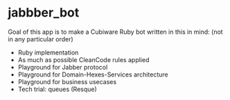 jabbber_bot
===========

Goal of this app is to make a Cubiware Ruby bot written in this in mind:
(not in any particular order)

* Ruby implementation
* As much as possible CleanCode rules applied
* Playground for Jabber protocol
* Playground for Domain-Hexes-Services architecture
* Playground for business usecases
* Tech trial: queues (Resque)
